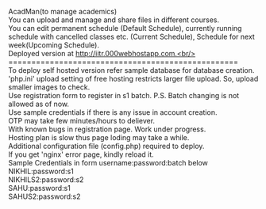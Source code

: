 AcadMan(to manage academics)<br/>
You can upload and manage and share files in different courses.<br/>
You can edit permanent schedule (Default Schedule), currently running schedule with cancelled classes etc. (Current Schedule), Schedule for next week(Upcoming Schedule).<br/>
Deployed version at http://iitr.000webhostapp.com.<br/>
==================================================<br/>
To deploy self hosted version refer sample database for database creation.<br/>
'php.ini' upload setting of free hosting restricts larger file upload. So, upload smaller images to check.<br/>
Use registration form to register in s1 batch. P.S. Batch changing is not allowed as of now.<br/>
Use sample credentials if there is any issue in account creation.<br/>
OTP may take few minutes/hours to deliever.<br/>
With known bugs in registration page. Work under progress.<br/>
Hosting plan is slow thus page loding may take a while.<br/>
Additional configuration file (config.php) required to deploy.<br/>
If you get 'nginx' error page, kindly reload it.<br/>
Sample Credentials in form username:password:batch below<br/>
NIKHIL:password:s1<br/>
NIKHILS2:password:s2<br/>
SAHU:password:s1<br/>
SAHUS2:password:s2<br/>

